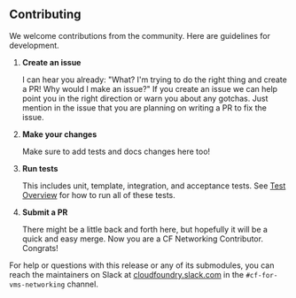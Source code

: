 ## Contributing

We welcome contributions from the community.  Here are guidelines for
development.

1. **Create an issue**
  
    I can hear you already: "What? I'm trying to do the right thing and create a PR! Why would I make an issue?"
    If you create an issue we can help point you in the right direction  or warn you about any gotchas. Just mention in
    the issue that you are planning on writing a PR to fix the issue. 

2. **Make your changes**

    Make sure to add tests and docs changes here too!

3. **Run tests**
   
   This includes unit, template, integration, and acceptance tests. See [Test Overview](test-overview.md) for how to run all of these tests.

4. **Submit a PR**

   There might be a little back and forth here, but hopefully it will be a quick and easy merge. Now you are a CF Networking Contributor. Congrats!

For help or questions with this release or any of its submodules, you can reach the maintainers on Slack at
[cloudfoundry.slack.com](https://cloudfoundry.slack.com) in the `#cf-for-vms-networking` channel.

